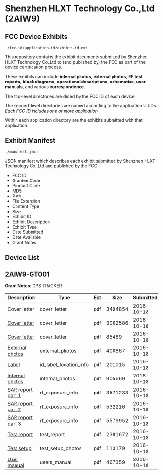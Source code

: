 # Shenzhen HLXT Technology Co.,Ltd (2AIW9)
## FCC Device Exhibits

```
./fcc-id/application-id/exhibit-id.ext
```

This repository contains the exhibit documents submitted by Shenzhen HLXT Technology Co.,Ltd to (and published by) the FCC as part of the device certification process.

These exhibits can include **internal photos**, **external photos**, **RF test reports**, **block diagrams**, **operational descriptions**, **schematics**, **user manuals**, and various **correspondence**.

The top-level directories are sliced by the FCC ID of each device.

The second-level directories are named according to the application UUIDs. *Each FCC ID includes one or more application.*

Within each application directory are the exhibits submitted with that application. 

## Exhibit Manifest

```
./manifest.json
```

JSON manifest which describes each exhibit submitted by Shenzhen HLXT Technology Co.,Ltd and published by the FCC.

- FCC ID
- Grantee Code
- Product Code
- MD5
- Path
- File Extension
- Content Type
- Size
- Exhibit ID
- Exhibit Description
- Exhibit Type
- Date Submitted
- Date Available
- Grant Notes

## Device List
## 2AIW9-GT001
**Grant Notes:** GPS TRACKER

| Description | Type | Ext | Size | Submitted | Available |
| ----------- | ---- | --- | ---- | --------- | --------- |
| [Cover letter](2AIW9-GT001/2d8d1ca5be5b5d8c00ed845344101726/3166479.pdf) | cover_letter | pdf | 3494854 | 2016-10-18 | 2016-10-18 |
| [Cover letter](2AIW9-GT001/2d8d1ca5be5b5d8c00ed845344101726/3166480.pdf) | cover_letter | pdf | 3062586 | 2016-10-18 | 2016-10-18 |
| [Cover letter](2AIW9-GT001/2d8d1ca5be5b5d8c00ed845344101726/3166481.pdf) | cover_letter | pdf | 85489 | 2016-10-18 | 2016-10-18 |
| [External photos](2AIW9-GT001/2d8d1ca5be5b5d8c00ed845344101726/3166482.pdf) | external_photos | pdf | 400867 | 2016-10-18 | 2016-10-18 |
| [Label](2AIW9-GT001/2d8d1ca5be5b5d8c00ed845344101726/3166483.pdf) | id_label_location_info | pdf | 201015 | 2016-10-18 | 2016-10-18 |
| [Internal photos](2AIW9-GT001/2d8d1ca5be5b5d8c00ed845344101726/3166484.pdf) | internal_photos | pdf | 905669 | 2016-10-18 | 2016-10-18 |
| [SAR report part 1](2AIW9-GT001/2d8d1ca5be5b5d8c00ed845344101726/3166490.pdf) | rf_exposure_info | pdf | 3571233 | 2016-10-18 | 2016-10-18 |
| [SAR report part 2](2AIW9-GT001/2d8d1ca5be5b5d8c00ed845344101726/3166497.pdf) | rf_exposure_info | pdf | 532216 | 2016-10-18 | 2016-10-18 |
| [SAR report part 3](2AIW9-GT001/2d8d1ca5be5b5d8c00ed845344101726/3166501.pdf) | rf_exposure_info | pdf | 5579952 | 2016-10-18 | 2016-10-18 |
| [Test report](2AIW9-GT001/2d8d1ca5be5b5d8c00ed845344101726/3166507.pdf) | test_report | pdf | 2381672 | 2016-10-18 | 2016-10-18 |
| [Test setup](2AIW9-GT001/2d8d1ca5be5b5d8c00ed845344101726/3166508.pdf) | test_setup_photos | pdf | 113179 | 2016-10-18 | 2016-10-18 |
| [User manual](2AIW9-GT001/2d8d1ca5be5b5d8c00ed845344101726/3166509.pdf) | users_manual | pdf | 467359 | 2016-10-18 | 2016-10-18 |
